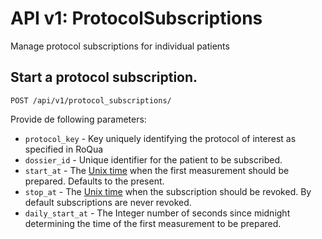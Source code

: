 API v1: ProtocolSubscriptions
==============

Manage protocol subscriptions for individual patients

## Start a protocol subscription.

    POST /api/v1/protocol_subscriptions/

Provide de following parameters:

 * `protocol_key`   - Key uniquely identifying the protocol of interest as specified in RoQua
 * `dossier_id`     - Unique identifier for the patient to be subscribed.
 * `start_at`       - The [Unix time](http://en.wikipedia.org/wiki/Unix_time) when the first measurement should be prepared. Defaults to the present.
 * `stop_at`        - The [Unix time](http://en.wikipedia.org/wiki/Unix_time) when the subscription should be revoked. By default subscriptions are never revoked.
 * `daily_start_at` - The Integer number of seconds since midnight determining the time of the first measurement to be prepared.


